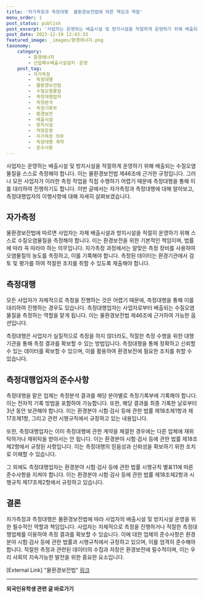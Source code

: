 ```yaml
---
title: '자가측정과 측정대행  물환경보전법에 따른 책임과 역할'
menu_order: 1
post_status: publish
post_excerpt: '사업자는 운영하는 배출시설 및 방지시설을 적절하게 운영하기 위해 배출되는 수질오염물질을 스스로 측정해야 합니다. 이는 물환경보전법 제46조에 근거한 규정입니다. 그러나 모든 사업자가 이러한 측정 작업을 직접 수행하기 어렵기 때문에 측정대행을 통해 이를 대리하여 진행하기도 합니다. 이번 글에서는 자가측정과 측정대행에 대해 알아보고, 측정대행업자의 이행사항에 대해 자세히 살펴보겠습니다.'
post_date: 2023-12-19 12:43:33
featured_image: _images/환경에너지.png
taxonomy:
    category:
        - 환경에너지
        - 산업폐수배출시설설치ㆍ운영
    post_tag:
        - 자가측정
        -  측정대행
        -  물환경보전법
        -  수질오염물질
        -  측정대행업자
        -  측정분석
        -  측정기록부
        -  환경보전
        -  배출시설
        -  방지시설
        -  적정운영
        -  자가측정 의무
        -  측정대행 계약
        -  준수사항
---
```



사업자는 운영하는 배출시설 및 방지시설을 적절하게 운영하기 위해 배출되는 수질오염물질을 스스로 측정해야 합니다. 이는 물환경보전법 제46조에 근거한 규정입니다. 그러나 모든 사업자가 이러한 측정 작업을 직접 수행하기 어렵기 때문에 측정대행을 통해 이를 대리하여 진행하기도 합니다. 이번 글에서는 자가측정과 측정대행에 대해 알아보고, 측정대행업자의 이행사항에 대해 자세히 살펴보겠습니다.

## 자가측정

물환경보전법에 따르면 사업자는 자체 배출시설과 방지시설을 적절히 운영하기 위해 스스로 수질오염물질을 측정해야 합니다. 이는 환경보전을 위한 기본적인 책임이며, 법률에 따라 꼭 따라야 하는 의무입니다. 자가측정 과정에서는 알맞은 측정 장비를 사용하여 오염물질의 농도를 측정하고, 이를 기록해야 합니다. 측정된 데이터는 환경기관에서 검토 및 평가를 하여 적절한 조치를 취할 수 있도록 제출해야 합니다.

## 측정대행

모든 사업자가 자체적으로 측정을 진행하는 것은 어렵기 때문에, 측정대행을 통해 이를 대리하여 진행하는 경우도 있습니다. 측정대행업자는 사업자로부터 배출되는 수질오염물질을 측정하는 역할을 맡게 됩니다. 이는 물환경보전법 제46조에 근거하여 가능한 옵션입니다.

측정대행은 사업자가 실질적으로 측정을 하지 않더라도, 적절한 측정 수행을 위한 대행기관을 통해 측정 결과를 확보할 수 있는 방법입니다. 측정대행을 통해 정확하고 신뢰할 수 있는 데이터를 확보할 수 있으며, 이를 활용하여 환경보전에 필요한 조치를 취할 수 있습니다.

## 측정대행업자의 준수사항

측정대행을 맡은 업체는 측정분석 결과를 해당 분야별로 측정기록부에 기록해야 합니다. 이는 전자적 기록 방법을 포함하여 가능합니다. 또한, 해당 결과를 최종 기록한 날로부터 3년 동안 보관해야 합니다. 이는 환경분야 시험·검사 등에 관한 법률 제18조제1항과 제17조제1항, 그리고 관련 시행규칙에서 규정하고 있는 내용입니다.

또한, 측정대행업자는 이미 측정대행에 관한 계약을 체결한 경우에는 다른 업체에 재위탁하거나 재위탁을 받아서는 안 됩니다. 이는 환경분야 시험·검사 등에 관한 법률 제18조제2항에서 규정된 사항입니다. 이는 측정대행의 믿음성과 신뢰성을 확보하기 위한 조치로 이해할 수 있습니다.

그 외에도 측정대행업자는 환경분야 시험·검사 등에 관한 법률 시행규칙 별표11에 따른 준수사항을 지켜야 합니다. 이는 환경분야 시험·검사 등에 관한 법률 제18조제2항과 시행규칙 제17조제2항에서 규정하고 있습니다.

## 결론

자가측정과 측정대행은 물환경보전법에 따라 사업자의 배출시설 및 방지시설 운영을 위한 필수적인 역할과 책임입니다. 사업자는 자체적으로 측정을 진행하거나 적절한 측정대행업체를 이용하여 측정 결과를 확보할 수 있습니다. 이에 대한 업체의 준수사항은 환경분야 시험·검사 등에 관한 법률과 시행규칙에서 규정하고 있으며, 이를 엄격히 준수해야 합니다. 적절한 측정과 관련된 데이터의 수집과 저장은 환경보전에 필수적이며, 이는 우리 사회의 지속가능한 발전을 위한 중요한 요소입니다.

[External Link]
"물환경보전법" [링크](https://www.law.go.kr/%EB%B2%95%EB%A0%B9/%EB%AC%BC%ED%99%98%EA%B2%BD%EB%B3%B4%EC%A0%84%EB%B2%95)
<!-- wp:separator -->
<hr class="wp-block-separator has-alpha-channel-opacity"/>
<!-- /wp:separator -->

<!-- wp:group {"backgroundColor":"base","layout":{"type":"constrained"}} -->
<div class="wp-block-group has-base-background-color has-background"><!-- wp:paragraph {"align":"center","fontSize":"medium"} -->
<p class="has-text-align-center has-large-font-size"><strong>외국인유학생 관련 글 바로가기</strong></p>
<!-- /wp:paragraph -->


<!-- wp:latest-posts
{"categories":[{"id":34427,"count":19,"description":"","link":"https://uknowlaw.com/category/%ec%99%b8%ea%b5%ad%ec%9d%b8%ec%9c%a0%ed%95%99%ec%83%9d/","name":"외국인유학생","slug":"외국인유학생","taxonomy":"category","parent":0,"meta":[],"_links":{"self":[{"href":"https://uknowlaw.com/wp-json/wp/v2/categories/34427"}],"collection":[{"href":"https://uknowlaw.com/wp-json/wp/v2/categories"}],"about":[{"href":"https://uknowlaw.com/wp-json/wp/v2/taxonomies/category"}],"wp:post_type":[{"href":"https://uknowlaw.com/wp-json/wp/v2/posts?categories=34427"}],"curies":[{"name":"wp","href":"https://api.w.org/{rel}","templated":true}]}}],"postsToShow":100,"excerptLength":28,"postLayout":"grid","columns":2,"featuredImageAlign":"left","featuredImageSizeSlug":"large","fontSize":"small"} /--></div>
<!-- /wp:group -->